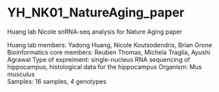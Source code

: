 # YH_NK01_NatureAging_paper
Huang lab Nicole snRNA-seq analysis for Nature Aging paper

Huang lab members: Yadong Huang, Nicole Koutsodendris, Brian Grone
Bioinformatics core members: Reuben Thomas, Michela Traglia, Ayushi Agrawal
Type of expreiment: single-nucleus RNA sequencing of hippocampus, histological data for the hippocampus
Organism: Mus musculus  
Samples: 16 samples, 4 genotypes  
